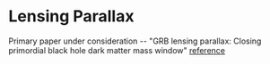 # Lensing Parallax

Primary paper under consideration -- "GRB lensing parallax: Closing primordial black hole dark matter mass window" [reference](https://arxiv.org/abs/1908.00078)
